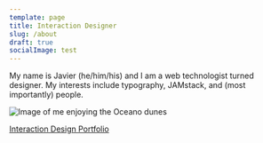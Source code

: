 ```yaml
---
template: page
title: Interaction Designer
slug: /about
draft: true
socialImage: test
---
```


My name is Javier (he/him/his) and I am a web technologist turned designer. My interests include typography, JAMstack, and (most importantly) people.

![Image of me enjoying the Oceano dunes](/media/personal.jpg)

[Interaction Design Portfolio](https://javiergarcia.io)
